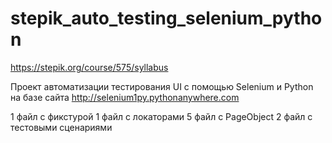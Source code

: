# stepik_auto_testing_selenium_python
https://stepik.org/course/575/syllabus

Проект автоматизации тестирования UI с помощью Selenium и Python на базе сайта http://selenium1py.pythonanywhere.com

1 файл c фикстурой
1 файл с локаторами
5 файл c PageObject
2 файл с тестовыми сценариями
